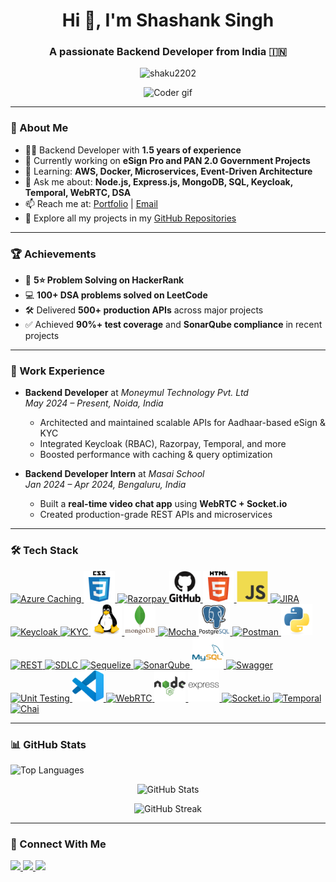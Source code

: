 <h1 align="center">Hi 👋, I'm Shashank Singh</h1>
<h3 align="center">A passionate Backend Developer from India 🇮🇳</h3>

<p align="center">
  <img src="https://komarev.com/ghpvc/?username=shaku2202&label=Profile%20views&color=0e75b6&style=flat" alt="shaku2202" />
</p>

<div align="center">
  <img src="https://media.giphy.com/media/M9gbBd9nbDrOTu1Mqx/giphy.gif" width="300" alt="Coder gif"/>
</div>

---

### 🚀 About Me

- 🧑‍💻 Backend Developer with **1.5 years of experience**
- 🔭 Currently working on **eSign Pro and PAN 2.0 Government Projects**
- 🌱 Learning: **AWS, Docker, Microservices, Event-Driven Architecture**
- 💬 Ask me about: **Node.js, Express.js, MongoDB, SQL, Keycloak, Temporal, WebRTC, DSA**
- 📫 Reach me at: [Portfolio](https://shaku2202.github.io/) | [Email](mailto:shashank.psit057@gmail.com)
- 📁 Explore all my projects in my [GitHub Repositories](https://github.com/shaku2202?tab=repositories)

---

### 🏆 Achievements

- 🧠 **5⭐ Problem Solving on HackerRank**
- 💻 **100+ DSA problems solved on LeetCode**
- 🛠️ Delivered **500+ production APIs** across major projects
- ✅ Achieved **90%+ test coverage** and **SonarQube compliance** in recent projects

---

### 💼 Work Experience

- **Backend Developer** at *Moneymul Technology Pvt. Ltd*  
  *May 2024 – Present, Noida, India*
  - Architected and maintained scalable APIs for Aadhaar-based eSign & KYC
  - Integrated Keycloak (RBAC), Razorpay, Temporal, and more
  - Boosted performance with caching & query optimization

- **Backend Developer Intern** at *Masai School*  
  *Jan 2024 – Apr 2024, Bengaluru, India*  
  - Built a **real-time video chat app** using **WebRTC + Socket.io**
  - Created production-grade REST APIs and microservices

---

### 🛠️ Tech Stack

<p align="left">
  <a href="https://azure.microsoft.com/en-us/products/cache/" target="_blank">
    <img src="https://www.vectorlogo.zone/logos/microsoft_azure/microsoft_azure-icon.svg" alt="Azure Caching" width="50" height="50"/>
  </a>
  <a href="https://developer.mozilla.org/en-US/docs/Web/CSS" target="_blank">
    <img src="https://raw.githubusercontent.com/devicons/devicon/master/icons/css3/css3-original-wordmark.svg" alt="CSS" width="50" height="50"/>
  </a>
  <a href="https://razorpay.com/docs/" target="_blank">
    <img src="https://avatars.githubusercontent.com/u/7713209?s=200&v=4" alt="Razorpay" width="50" height="50"/>
  </a>
  <a href="https://github.com/" target="_blank">
    <img src="https://raw.githubusercontent.com/devicons/devicon/master/icons/github/github-original-wordmark.svg" alt="GitHub" width="50" height="50"/>
  </a>
  <a href="https://developer.mozilla.org/en-US/docs/Web/HTML" target="_blank">
    <img src="https://raw.githubusercontent.com/devicons/devicon/master/icons/html5/html5-original-wordmark.svg" alt="HTML" width="50" height="50"/>
  </a>
  <a href="https://developer.mozilla.org/en-US/docs/Web/JavaScript" target="_blank">
    <img src="https://raw.githubusercontent.com/devicons/devicon/master/icons/javascript/javascript-original.svg" alt="JavaScript" width="50" height="50"/>
  </a>
  <a href="https://www.atlassian.com/software/jira" target="_blank">
    <img src="https://www.vectorlogo.zone/logos/atlassian_jira/atlassian_jira-icon.svg" alt="JIRA" width="50" height="50"/>
  </a>
  <a href="https://www.keycloak.org/" target="_blank">
    <img src="https://www.keycloak.org/resources/images/keycloak_icon_512px.svg" alt="Keycloak" width="50" height="50"/>
  </a>
  <a href="https://en.wikipedia.org/wiki/Know_your_customer" target="_blank">
    <img src="https://cdn-icons-png.flaticon.com/512/3381/3381394.png" alt="KYC" width="50" height="50"/>
  </a>
  <a href="https://www.linux.org/" target="_blank">
    <img src="https://raw.githubusercontent.com/devicons/devicon/master/icons/linux/linux-original.svg" alt="Linux" width="50" height="50"/>
  </a>
  <a href="https://www.mongodb.com/" target="_blank">
    <img src="https://raw.githubusercontent.com/devicons/devicon/master/icons/mongodb/mongodb-original-wordmark.svg" alt="MongoDB" width="50" height="50"/>
  </a>
  <a href="https://mochajs.org/" target="_blank">
    <img src="https://avatars.githubusercontent.com/u/8770009?s=200&v=4" alt="Mocha" width="50" height="50"/>
  </a>
  <a href="https://www.postgresql.org/" target="_blank">
    <img src="https://raw.githubusercontent.com/devicons/devicon/master/icons/postgresql/postgresql-original-wordmark.svg" alt="PostgreSQL" width="50" height="50"/>
  </a>
  <a href="https://www.postman.com/" target="_blank">
    <img src="https://www.vectorlogo.zone/logos/getpostman/getpostman-icon.svg" alt="Postman" width="50" height="50"/>
  </a>
  <a href="https://www.python.org/" target="_blank">
    <img src="https://raw.githubusercontent.com/devicons/devicon/master/icons/python/python-original.svg" alt="Python" width="50" height="50"/>
  </a>
  <a href="https://restfulapi.net/" target="_blank">
    <img src="https://cdn-icons-png.flaticon.com/512/3810/3810281.png" alt="REST" width="50" height="50"/>
  </a>
  <a href="https://www.geeksforgeeks.org/software-engineering-software-development-life-cycle-sdlc/" target="_blank">
    <img src="https://cdn-icons-png.flaticon.com/512/2830/2830280.png" alt="SDLC" width="50" height="50"/>
  </a>
  <a href="https://sequelize.org/" target="_blank">
    <img src="https://sequelize.org/img/logo.svg" alt="Sequelize" width="50" height="50"/>
  </a>
  <a href="https://www.sonarqube.org/" target="_blank">
    <img src="https://www.vectorlogo.zone/logos/sonarqube/sonarqube-icon.svg" alt="SonarQube" width="50" height="50"/>
  </a>
  <a href="https://www.w3schools.com/sql/" target="_blank">
    <img src="https://raw.githubusercontent.com/devicons/devicon/master/icons/mysql/mysql-original-wordmark.svg" alt="SQL" width="50" height="50"/>
  </a>
<a href="https://swagger.io/" target="_blank">
  <img src="https://raw.githubusercontent.com/swagger-api/swagger.io/wordpress/images/assets/swagger_logo.svg" alt="Swagger" width="50" height="50"/>
</a>
  <a href="https://en.wikipedia.org/wiki/Unit_testing" target="_blank">
    <img src="https://cdn-icons-png.flaticon.com/512/551/551180.png" alt="Unit Testing" width="50" height="50"/>
  </a>
  <a href="https://code.visualstudio.com/" target="_blank">
    <img src="https://raw.githubusercontent.com/devicons/devicon/master/icons/vscode/vscode-original.svg" alt="Visual Studio Code" width="50" height="50"/>
  </a>
  <a href="https://webrtc.org/" target="_blank">
    <img src="https://www.vectorlogo.zone/logos/webrtc/webrtc-icon.svg" alt="WebRTC" width="50" height="50"/>
  </a>
  <a href="https://nodejs.org/" target="_blank">
    <img src="https://raw.githubusercontent.com/devicons/devicon/master/icons/nodejs/nodejs-original-wordmark.svg" alt="Node.js" width="50" height="50"/>
  </a>
  <a href="https://expressjs.com/" target="_blank">
    <img src="https://raw.githubusercontent.com/devicons/devicon/master/icons/express/express-original-wordmark.svg" alt="Express.js" width="50" height="50"/>
  </a>
  <a href="https://socket.io/" target="_blank">
    <img src="https://www.vectorlogo.zone/logos/socketio/socketio-icon.svg" alt="Socket.io" width="50" height="50"/>
  </a>
  <a href="https://temporal.io/" target="_blank">
    <img src="https://avatars.githubusercontent.com/u/61969923?s=200&v=4" alt="Temporal" width="50" height="50"/>
  </a>
  <a href="https://www.chaijs.com/" target="_blank">
    <img src="https://avatars.githubusercontent.com/u/1515293?s=200&v=4" alt="Chai" width="50" height="50"/>
  </a>
</p>


---

### 📊 GitHub Stats

<p align="left">
  <img src="https://github-readme-stats.vercel.app/api/top-langs?username=shaku2202&show_icons=true&locale=en&layout=compact" alt="Top Languages" />
</p>

<p align="center">
  <img src="https://github-readme-stats.vercel.app/api?username=shaku2202&show_icons=true&locale=en" alt="GitHub Stats" />
</p>

<p align="center">
  <img src="https://github-readme-streak-stats.herokuapp.com/?user=shaku2202" alt="GitHub Streak" />
</p>

---

### 🤝 Connect With Me

<p align="left">
  <a href="https://www.linkedin.com/in/shashank-singh-8b5a471aa/" target="_blank">
    <img src="https://img.shields.io/badge/-LinkedIn-blue?style=flat-square&logo=Linkedin&logoColor=white" />
  </a>
  <a href="https://leetcode.com/shashank_masai/" target="_blank">
    <img src="https://img.shields.io/badge/-LeetCode-FFA116?style=flat-square&logo=LeetCode&logoColor=black" />
  </a>
  <a href="mailto:shashank.psit057@gmail.com">
    <img src="https://img.shields.io/badge/-Email-red?style=flat-square&logo=Gmail&logoColor=white" />
  </a>
</p>
